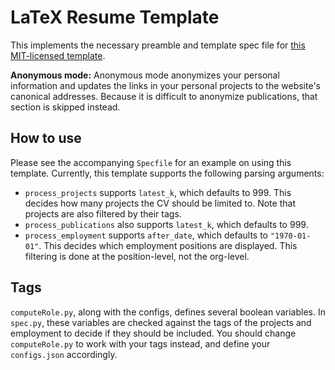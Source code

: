 # LaTeX Resume Template

This implements the necessary preamble and template spec file for [this MIT-licensed template](https://github.com/rajnikant7008/Latex-Resume-Template/tree/master).

**Anonymous mode:** Anonymous mode anonymizes your personal information and updates the links in your personal projects to the website's canonical addresses. Because it is difficult to anonymize publications, that section is skipped instead.

## How to use

Please see the accompanying `Specfile` for an example on using this template. Currently, this template supports the following parsing arguments:

* `process_projects` supports `latest_k`, which defaults to 999. This decides how many projects the CV should be limited to. Note that projects are also filtered by their tags.
* `process_publications` also supports `latest_k`, which defaults to 999.
* `process_employment` supports `after_date`, which defaults to `"1970-01-01"`. This decides which employment positions are displayed. This filtering is done at the position-level, not the org-level.

## Tags

`computeRole.py`, along with the configs, defines several boolean variables. In `spec.py`, these variables are checked against the tags of the projects and employment to decide if they should be included. You should change `computeRole.py` to work with your tags instead, and define your `configs.json` accordingly.
